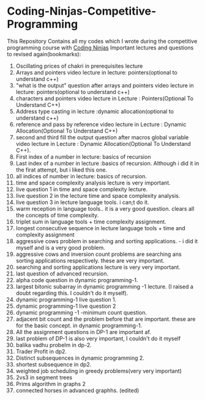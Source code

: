 # Coding-Ninjas-Competitive-Programming
This Repository Contains all my codes which I wrote during the competitive programming course with <a href="https://www.codingninjas.com/">Coding Ninjas</a>
Important lectures and questions to revised again(bookmarks):
1. Oscillating prices of chakri in prerequisites lecture
2. Arrays and pointers video lecture in lecture: pointers(optional to understand c++)
3. "what is the output" question after arrays and pointers video lecture in lecture: pointers(optional to understand c++)
4. characters and pointers video lecture in Lecture : Pointers(Optional To Understand C++)
5. Address type casting in lecture :dynamic allocation(optional to understand c++)
6. reference and pass by reference video lecture in Lecture : Dynamic Allocation(Optional To Understand C++)
7. second and third fill the output question after macros global variable video lecture in Lecture : Dynamic Allocation(Optional To Understand C++).
8. First index of a number in lecture: basics of recursion
9. Last index of a number in lecture :basics of recursion. Although i did it in the firat attempt, but i liked this one.
10. all indices of number in lecture: basics of recursion.
11. time and space complexity analysis lecture is very important.
12. live question 1 in time and space complexity lecture.
13. live question 2 in the lecture time and space complexity analysis.
14. live question 3 in lecture language tools. i can;t do it.
15. warm reception in language tools.. it is a very good question. clears all the concepts of time complexity.
16. triplet sum in language tools + time complexity assignment.
17. longest consecutive sequence in lecture language tools + time and complexity assignment
18. aggressive cows problem in searching and sorting applications. - i did it myself and is a very good problem.
19. aggressive cows and inversion count problems are searching ans sorting applications respectively. these are very important.
20. searching and sorting applications lecture is very very important.
21. last question of advanced recursion.
22. alpha code question in dynamic programming-1.
23. largest bitonic subarray in dynamic programming -1 lecture. (I raised a doubt regarding this. I couldn't do it myself).
24. dynamic programming-1 live question 1.
25. dynamic programming-1 live question 2
26. dynamic programming -1 -minimum count question.
27. adjacent bit count and the problem before that are important. these are for the basic concept. in dynamic programming-1.
28. All the assignment questions in DP-1 are important af.
29. last problem of DP-1 is also very important, I couldn't do it myself
30. balika vadhu probelm in dp-2.
31. Trader Profit in dp2.
32. Distinct subsequences in dynamic programming 2.
33. shortest subsequence in dp2.
34. weighted job scheduling in greedy problems(very very important)
35. 2vs3 in segment trees
36. Prims algorithm in graphs 2
37. connected horses in advanced graphhs. (edited) 